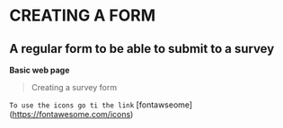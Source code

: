 # CREATING A FORM

## A regular form to be able to submit to a survey

**Basic web page**

>Creating a survey form

`To use the icons go ti the link` [fontawseome] (https://fontawesome.com/icons)